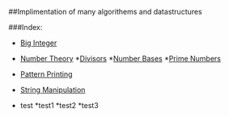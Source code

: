 ##Implimentation of many algorithems and datastructures

###Index:

*  [Big Integer](https://github.com/SH-anonta/CPP-Code-Snippets/tree/master/Big%20Integer)

*  [Number Theory](https://github.com/SH-anonta/CPP-Code-Snippets/tree/master/Number%20Theory)
  *[Divisors](https://github.com/SH-anonta/CPP-Code-Snippets/tree/master/Number%20Theory/Divisors)
  *[Number Bases](https://github.com/SH-anonta/CPP-Code-Snippets/tree/master/Number%20Theory/Number%20Bases)
  *[Prime Numbers](https://github.com/SH-anonta/CPP-Code-Snippets/tree/master/Number%20Theory/Prime%20Numbers)

*  [Pattern Printing](https://github.com/SH-anonta/CPP-Code-Snippets/tree/master/Pattern%20Printing)
*  [String Manipulation](https://github.com/SH-anonta/CPP-Code-Snippets/tree/master/String%20Manipulation)

*  test
  *test1
  *test2
  *test3